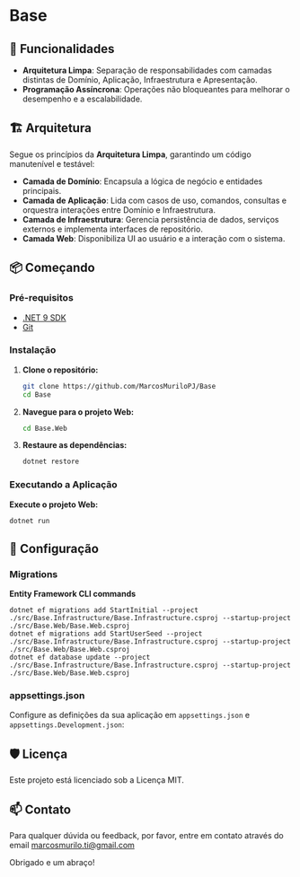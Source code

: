 # Base

## 🚀 Funcionalidades

- **Arquitetura Limpa**: Separação de responsabilidades com camadas distintas de Domínio, Aplicação, Infraestrutura e Apresentação.
- **Programação Assíncrona**: Operações não bloqueantes para melhorar o desempenho e a escalabilidade.

## 🏗 Arquitetura

Segue os princípios da **Arquitetura Limpa**, garantindo um código manutenível e testável:

- **Camada de Domínio**: Encapsula a lógica de negócio e entidades principais.
- **Camada de Aplicação**: Lida com casos de uso, comandos, consultas e orquestra interações entre Domínio e Infraestrutura.
- **Camada de Infraestrutura**: Gerencia persistência de dados, serviços externos e implementa interfaces de repositório.
- **Camada Web**: Disponibiliza UI ao usuário e a interação com o sistema.

## 📦 Começando

### Pré-requisitos

- [.NET 9 SDK](https://dotnet.microsoft.com/download/dotnet/9.0)
- [Git](https://git-scm.com/downloads)

### Instalação

1. **Clone o repositório:**

   ```bash
   git clone https://github.com/MarcosMuriloPJ/Base
   cd Base
   ```

2. **Navegue para o projeto Web:**

   ```bash
   cd Base.Web
   ```

3. **Restaure as dependências:**

   ```bash
   dotnet restore
   ```

### Executando a Aplicação

**Execute o projeto Web:**

```bash
dotnet run
```

## 🔧 Configuração

### Migrations

**Entity Framework CLI commands**

```
dotnet ef migrations add StartInitial --project ./src/Base.Infrastructure/Base.Infrastructure.csproj --startup-project ./src/Base.Web/Base.Web.csproj
dotnet ef migrations add StartUserSeed --project ./src/Base.Infrastructure/Base.Infrastructure.csproj --startup-project ./src/Base.Web/Base.Web.csproj
dotnet ef database update --project ./src/Base.Infrastructure/Base.Infrastructure.csproj --startup-project ./src/Base.Web/Base.Web.csproj
```

### appsettings.json

Configure as definições da sua aplicação em `appsettings.json` e `appsettings.Development.json`:

## 🛡 Licença

Este projeto está licenciado sob a Licença MIT.

## 📫 Contato

Para qualquer dúvida ou feedback, por favor, entre em contato através do email marcosmurilo.ti@gmail.com

Obrigado e um abraço!
